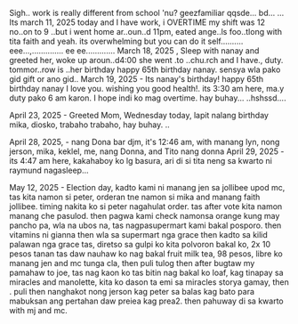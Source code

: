 Sigh.. 
work is really different from school 'nu?
geezfamiliar qqsde...
bd...
...
Its march 11, 2025 today and I have work, i OVERTIME my shift was 12 no..on to 9 ..but i went home ar..oun..d 11pm, eated ange..ls foo..tlong with tita faith and yeah. its overwhelming but you can do it self..........
eee...,..............
 ee ee.............
March 18, 2025 , Sleep with nanay and greeted her, woke up aroun..d4:00 she went .to ..chu.rch and I have., duty. tommor..row is ..her birthday happy 65th birthday nanay. sensya wla pako gid gift or ano gid..
March 19, 2025 - Its nanay's birthday! happy 65th birthday nanay I love you. wishing you good health!. its 3:30 am here, ma.y duty pako 6 am karon. I hope indi ko mag overtime. hay buhay...
..hshssd....

April 23, 2025 - Greeted Mom, Wednesday today, lapit nalang birthday mika, diosko, trabaho trabaho, hay buhay. ..

April 28, 2025, - nang Dona bar djm, it's 12:46 am, with manang lyn, nong jerson, mika, keklel, me, nang Donna, and Tito nang donna
April 29, 2025 - its 4:47 am here, kakahaboy ko lg basura, ari di si tita neng sa kwarto ni raymund nagasleep...

May 12, 2025 - Election day, kadto kami ni manang jen sa jollibee upod mc, tas kita namon si peter, orderan tne namon si mika and manang faith jollibee. timing nakita ko si peter nagahulat order. tas after vote kita namon manang che pasulod. then pagwa kami check namonsa  orange kung may pancho pa, wla na ubos na, tas nagpasupermart kami bakal posporo. then vitamins ni gianna then wla sa supermart nga grace then kadto sa kilid palawan nga grace tas, diretso sa gulpi ko kita polvoron bakal ko, 2x 10 pesos tanan tas daw nauhaw ko nag bakal fruit milk tea, 98 pesos, libre ko manang jen and mc tunga cla, then puli tulog then after bugtaw my pamahaw to joe, tas nag kaon ko tas bitin nag bakal ko loaf, kag tinapay sa miracles and manolette, kita ko dason ta emi sa miracles storya gamay, then . puli then nanghakot nong jerson kag peter sa balas kag bato para mabuksan ang pertahan daw preiea kag prea2. then pahuway di sa kwarto with mj and mc.

